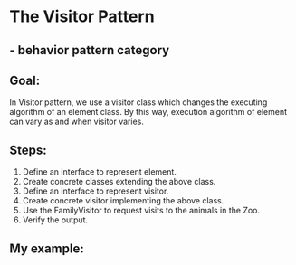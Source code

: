 # The Visitor Pattern
## - behavior pattern category

## Goal:
In Visitor pattern, we use a visitor class which changes the executing algorithm of an element class. By this way, execution algorithm of element can vary as and when visitor varies.

## Steps:   
1) Define an interface to represent element.
2) Create concrete classes extending the above class.
3) Define an interface to represent visitor.
4) Create concrete visitor implementing the above class.
5) Use the FamilyVisitor to request visits to the animals in the Zoo.
6) Verify the output.

## My example:
